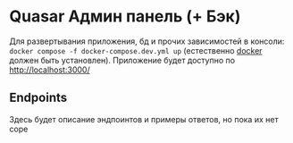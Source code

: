 # Quasar Админ панель (+ Бэк)

Для развертывания приложения, бд и прочих зависимостей в консоли: `docker compose -f docker-compose.dev.yml up` (естественно [docker](https://www.docker.com/products/docker-desktop/) должен быть установлен). Приложение будет доступно по <http://localhost:3000/>

## Endpoints

Здесь будет описание эндпоинтов и примеры ответов, но пока их нет соре
